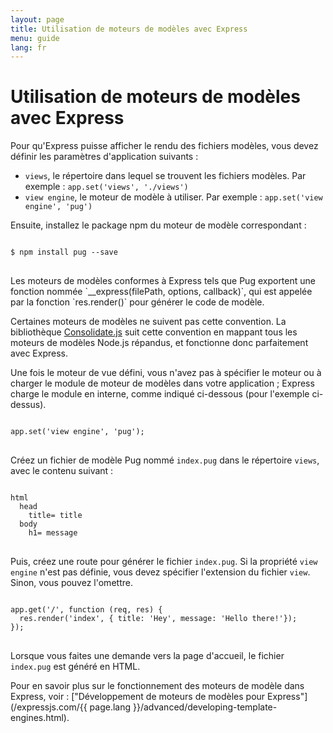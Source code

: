 ```yaml
---
layout: page
title: Utilisation de moteurs de modèles avec Express
menu: guide
lang: fr
---
```


# Utilisation de moteurs de modèles avec Express

Pour qu'Express puisse afficher le rendu des fichiers modèles, vous devez définir les paramètres d'application suivants :

* `views`, le répertoire dans lequel se trouvent les fichiers modèles. Par exemple : `app.set('views', './views')`
* `view engine`, le moteur de modèle à utiliser. Par exemple : `app.set('view engine', 'pug')`

Ensuite, installez le package npm du moteur de modèle correspondant :

<pre>
<code class="language-sh" translate="no">
$ npm install pug --save
</code>
</pre>

<div class="doc-box doc-notice" markdown="1">
Les moteurs de modèles conformes à Express tels que Pug exportent une fonction nommée `__express(filePath, options, callback)`, qui est appelée par la fonction `res.render()` pour générer le code de modèle.

Certaines moteurs de modèles ne suivent pas cette convention. La bibliothèque [Consolidate.js](https://www.npmjs.org/package/consolidate) suit cette convention en mappant tous les moteurs de modèles Node.js répandus, et fonctionne donc parfaitement avec Express.
</div>

Une fois le moteur de vue défini, vous n'avez pas à spécifier le moteur ou à charger le module de moteur de modèles dans votre application ; Express charge le module en interne, comme indiqué ci-dessous (pour l'exemple ci-dessus).

<pre>
<code class="language-javascript" translate="no">
app.set('view engine', 'pug');
</code>
</pre>

Créez un fichier de modèle Pug nommé `index.pug` dans le répertoire `views`, avec le contenu suivant :

<pre>
<code class="language-javascript" translate="no">
html
  head
    title= title
  body
    h1= message
</code>
</pre>

Puis, créez une route pour générer le fichier `index.pug`. Si la propriété `view engine` n'est pas définie, vous devez spécifier l'extension du fichier `view`. Sinon, vous pouvez l'omettre.

<pre>
<code class="language-javascript" translate="no">
app.get('/', function (req, res) {
  res.render('index', { title: 'Hey', message: 'Hello there!'});
});
</code>
</pre>

Lorsque vous faites une demande vers la page d'accueil, le fichier `index.pug` est généré en HTML.

Pour en savoir plus sur le fonctionnement des moteurs de modèle dans Express, voir : ["Développement de moteurs de modèles pour Express"](/expressjs.com/{{ page.lang }}/advanced/developing-template-engines.html).
